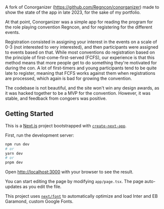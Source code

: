 A fork of Conorganizer (https://github.com/Regncon/conorganizer) made to show the state of the app in late 2023, for the sake of my portfolio.

At that point, Conorganizer was a simple app for reading the program for the role playing convention Regncon, and for registering for the different events.

Registration consisted in assigning your interest in the events on a scale of 0-3 (not interested to very interested), and then participants were assigned to events based on that. While most conventions do registration based on the principle of first-come-first-served (FCFS), our experience is that this method means that more people get to do something they're motivated for during the con. A lot of first-timers and young participants tend to be quite late to register, meaning that FCFS works against them when registrations are processed, which again is bad for growing the convention.

The codebase is not beautiful, and the site won't win any design awards, as it was hacked together to be a MVP for the convention. However, it was stable, and feedback from congoers was positive.

## Getting Started

This is a [Next.js](https://nextjs.org/) project bootstrapped with [`create-next-app`](https://github.com/vercel/next.js/tree/canary/packages/create-next-app).

First, run the development server:

```bash
npm run dev
# or
yarn dev
# or
pnpm dev
```

Open [http://localhost:3000](http://localhost:3000) with your browser to see the result.

You can start editing the page by modifying `app/page.tsx`. The page auto-updates as you edit the file.

This project uses [`next/font`](https://nextjs.org/docs/basic-features/font-optimization) to automatically optimize and load Inter and EB Garamond, custom Google Fonts.
